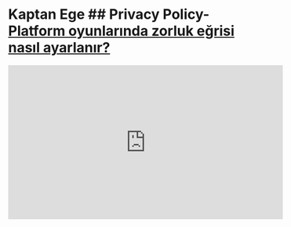 # Kaptan Ege ## Privacy Policy- [Platform oyunlarında zorluk eğrisi nasıl ayarlanır?](https://seninsiten.com/blog/zorluk-egrisi)

<iframe width="560" height="315" src="https://www.youtube.com/embed/wUXnHaUFbms?si=tPriBBIb1_EoFNSA" title="YouTube video player" frameborder="0" allow="accelerometer; autoplay; clipboard-write; encrypted-media; gyroscope; picture-in-picture; web-share" referrerpolicy="strict-origin-when-cross-origin" allowfullscreen></iframe>
